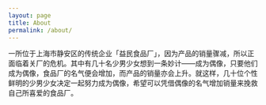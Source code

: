 ```yaml
---
layout: page
title: About
permalink: /about/
---
```


一所位于上海市静安区的传统企业「益民食品厂」，因为产品的销量骤减，所以正面临着关厂的危机。其中有几十名少男少女想到一条妙计——成为偶像，只要他们成为偶像，食品厂的名气便会增加，而产品的销量亦会上升。就这样，几十位个性鲜明的少男少女决定一起努力成为偶像，希望可以凭借偶像的名气增加销量来挽救自己所喜爱的食品厂。
